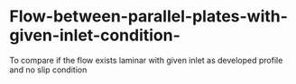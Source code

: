 # Flow-between-parallel-plates-with-given-inlet-condition-
To compare if the flow exists laminar with given inlet as developed profile and no slip condition
